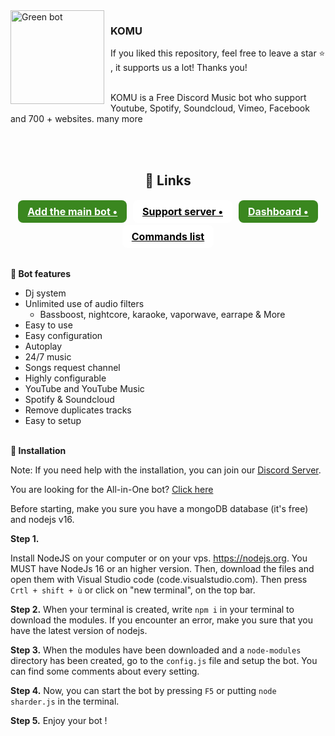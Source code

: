 <img width="150" height="150" align="left" style="float: left; margin: 0 10px 0 0;" alt="Green bot" src="https://img.shgstatic.com/clutchco-static/image/scale/60x60/s3fs-public/logos/nccsoft_vietnam_logo.png">
    <h3>KOMU</h3>
        If you liked this repository, feel free to leave a star ⭐ , it supports us a lot! Thanks you!
    <br><br>
    <p>KOMU is a Free Discord Music bot who support Youtube, Spotify, Soundcloud, Vimeo, Facebook and 700 + websites. 
        many more <br> <br>
    </p>
    <br>
    <center>
        <h2>🧷 Links</h2>
        <div class="flex" style="display: flex;justify-content: center;flex-wrap: wrap;">
            <a target="_blank" onclick="trackCampaignWebClick('', 'description');" style="  margin: 2px 5px;
                padding: 8px 15px;
                background-color: #3A871F;
                color: white;
                border-radius: 8px;
                font-size: 16px;
                font-weight: bold;" rel="nofollow" class="blue-btn" href="https://komu.vn/invite"> Add the main bot •</a>
            <a target="_blank" onclick="trackCampaignWebClick('', 'description');" rel="nofollow" style="  margin: 2px 5px;
                padding: 8px 15px;
                background-color: white;
                color: black;
                border-radius: 8px;
                font-size: 16px;
                font-weight: bold;" href="https://komu.vn/discord"> Support server •</a>
            <a target="_blank" onclick="trackCampaignWebClick('', 'description');" rel="nofollow" style="  margin: 2px 5px;
                padding: 8px 15px;
                background-color: #3A871F;
                color: white;
                border-radius: 8px;
                font-size: 16px;
                font-weight: bold;" href="https://komu.vn/profile"> Dashboard •</a>
            <a target="_blank" onclick="trackCampaignWebClick('', 'description');" rel="nofollow" style="  margin: 2px 5px;
                       padding: 8px 15px;
                       background-color: white;
                       color: black;
                       border-radius: 8px;
                       font-size: 16px;
                       font-weight: bold;" href="https://komu.vn/commands"> Commands list </a>
        </div>
    </center>
    
 <br>  
 
**🚀 Bot features**

- Dj system <br>
- Unlimited use of audio filters<br>
  - Bassboost, nightcore, karaoke, vaporwave, earrape & More
- Easy to use<br>
- Easy configuration<br>
- Autoplay<br>
- 24/7 music<br>
- Songs request channel<br>
- Highly configurable<br>
- YouTube and YouTube Music<br>
- Spotify & Soundcloud<br>
- Remove duplicates tracks<br>
- Easy to setup<br>
  <br>

**📁 Installation**

Note: If you need help with the installation, you can join our [Discord Server](https://komu.vn/discord).

You are looking for the All-in-One bot? [Click here](https://github.com/KomuBotDeveloppement/komu/tree/multipropose)

Before starting, make you sure you have a mongoDB database (it's free) and nodejs v16.

**Step 1.**

Install NodeJS on your computer or on your vps. https://nodejs.org. You MUST have NodeJs 16 or an higher version.
Then, download the files and open them with Visual Studio code (code.visualstudio.com). Then press `Crtl + shift + ù` or click on "new terminal", on the top bar.

**Step 2.**
When your terminal is created, write `npm i` in your terminal to download the modules.
If you encounter an error, make you sure that you have the latest version of nodejs.

**Step 3.**
When the modules have been downloaded and a `node-modules` directory has been created, go to the `config.js` file and setup the bot.
You can find some comments about every setting.

**Step 4.**
Now, you can start the bot by pressing `F5` or putting `node sharder.js` in the terminal.

**Step 5.**
Enjoy your bot !
